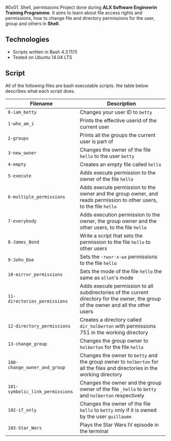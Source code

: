 #0x01. Shell, permissions
Project done during **ALX Software Engineerin Training Programme**. It aims to learn about file access rights and permissions, how to change file and directory permissions for the user, group and others in **Shell**.

## Technologies
* Scripts written in Bash 4.3.11(1)
* Tested on Ubuntu 14.04 LTS

## Script
All of the following files are bash executable scripts. the table below describes what each script does.


| Filename | Description |
| -------- | ----------- |
| `0-iam_betty` | Changes your user ID to `betty` |
| `1-who_am_i` | Prints the effective userid of the current user |
| `2-groups` | Prints all the groups the current user is part of |
| `3-new_owner` | Changes the owner of the file `hello` to the user `betty` |
| `4-empty` | Creates an empty file called `hello` |
| `5-execute` | Adds execute permission to the owner of the file `hello` |
| `6-multiple_permissions` | Adds execute permission to the owner and the group owner, and reads permission to other users, to the file `hello` |
| `7-everybody` | Adds execution permission to the owner, the group owner and the other users, to the file `hello` |
| `8-James_Bond` | Write a script that sets the permission to the file `hello` to other users |
| `9-John_Doe` | Sets the `-rwxr-x-wx` permissions to the file `hello` |
| `10-mirror_permissions` | Sets the mode of the file `hello` the same as `olleh`'s mode |
| `11-directories_permissions` | Adds execute permission to all subdirectories of the current directory for the owner, the group of the owner and all the other users |
| `12-directory_permissions` | Creates a directory called `dir_holberton` with permissions 751 in the working directory |
| `13-change_group` | Changes the group owner to `holberton` for the file `hello` |
| `100-change_owner_and_group` | Changes the owner to `betty` and the group owner to `holberton` for all the files and directories in the working directory |
| `101-symbolic_link_permissions` | Changes the owner and the group owner of the file `_hello` to `betty` and `holberton` respectively |
| `102-if_only` | Changes the owner of the file `hello` to `betty` only if it is owned by the user `guillaume` |
| `103-Star_Wars` | Plays the Star Wars IV episode in the terminal |
